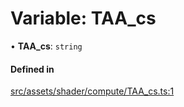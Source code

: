 # Variable: TAA\_cs

• **TAA\_cs**: `string`

#### Defined in

[src/assets/shader/compute/TAA_cs.ts:1](https://github.com/Orillusion/orillusion/blob/main/src/assets/shader/compute/TAA_cs.ts#L1)
